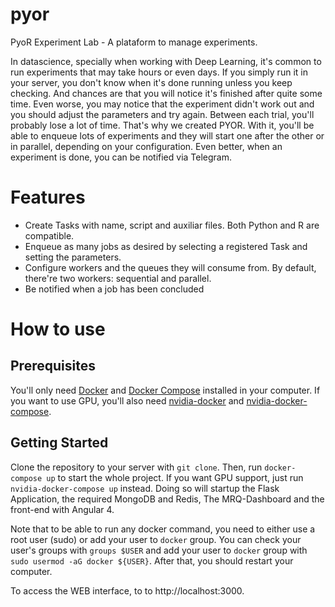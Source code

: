# pyor
PyoR Experiment Lab - A plataform to manage experiments.

In datascience, specially when working with Deep Learning, it's common to run experiments that may take hours or even days. If you simply run it in your server, you don't know when it's done running unless you keep checking. And chances are that you will notice it's finished after quite some time. Even worse, you may notice that the experiment didn't work out and you should adjust the parameters and try again. Between each trial, you'll probably lose a lot of time. That's why we created PYOR. With it, you'll be able to enqueue lots of experiments and they will start one after the other or in parallel, depending on your configuration. Even better, when an experiment is done, you can be notified via Telegram.

# Features

- Create Tasks with name, script and auxiliar files. Both Python and R are compatible.
- Enqueue as many jobs as desired by selecting a registered Task and setting the parameters.
- Configure workers and the queues they will consume from. By default, there're two workers: sequential and parallel.
- Be notified when a job has been concluded

# How to use

## Prerequisites

You'll only need [Docker](https://docs.docker.com/engine/installation/) and [Docker Compose](https://docs.docker.com/compose/install/) installed in your computer. If you want to use GPU, you'll also need [nvidia-docker](https://github.com/NVIDIA/nvidia-docker/wiki/Installation) and [nvidia-docker-compose](https://github.com/eywalker/nvidia-docker-compose#installing).

## Getting Started

Clone the repository to your server with `git clone`. Then, run `docker-compose up` to start the whole project. If you want GPU support, just run `nvidia-docker-compose up` instead. Doing so will startup the Flask Application, the required MongoDB and Redis, The MRQ-Dashboard and the front-end with Angular 4.

Note that to be able to run any docker command, you need to either use a root user (sudo) or add your user to `docker` group. You can check your user's groups with `groups $USER` and add your user to `docker` group with `sudo usermod -aG docker ${USER}`. After that, you should restart your computer.

To access the WEB interface, to to http://localhost:3000.
